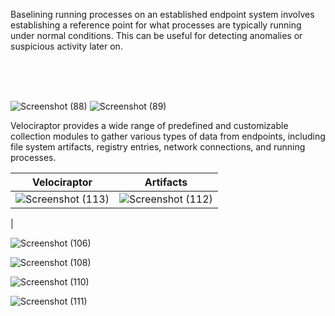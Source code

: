 
Baselining running processes on an established endpoint system involves establishing a reference point for what processes are typically running under normal conditions. This can be useful for detecting anomalies or suspicious activity later on.

<br/>
<br/>
<br/>

 ![Screenshot (88)](https://github.com/Hacosta21/Process-Analysis/assets/65152491/aef524a6-54ec-4704-8ac8-7e217de08578) ![Screenshot (89)](https://github.com/Hacosta21/Process-Analysis/assets/65152491/2cb2698d-992f-4340-a5b6-e2b567569092) 

Velociraptor provides a wide range of predefined and customizable collection modules to gather various types of data from endpoints, including file system artifacts, registry entries, network connections, and running processes.

 Velociraptor                | Artifacts
:-------------------------:|:-------------------------:
![Screenshot (113)](https://github.com/Hacosta21/Process-Analysis/assets/65152491/13c5431f-5267-4ee1-bec4-6845e1cbb11e) | ![Screenshot (112)](https://github.com/Hacosta21/Process-Analysis/assets/65152491/93fa3579-8179-472e-800a-d112d1c36c80)
 |  








![Screenshot (106)](https://github.com/Hacosta21/Process-Analysis/assets/65152491/1c9c2f7f-a77d-467e-8455-a9512ec001b7)



![Screenshot (108)](https://github.com/Hacosta21/Process-Analysis/assets/65152491/4f7ee384-145c-44d2-8499-aa68701d7128)





![Screenshot (110)](https://github.com/Hacosta21/Process-Analysis/assets/65152491/5afef217-f3e4-4321-aece-289c44110bc7)

![Screenshot (111)](https://github.com/Hacosta21/Process-Analysis/assets/65152491/489cdbf6-0a51-4cb3-b305-ac2d02a82f9f)
